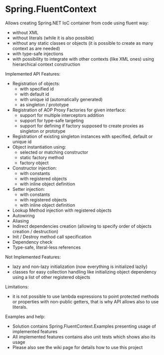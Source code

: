 Spring.FluentContext
===========

Allows creating Spring.NET IoC container from code using fluent way:
* without XML
* without literals (while it is also possible)
* without any static classes or objects (it is possible to create as many context as are needed)
* with type-safe injections
* with possibility to integrate with other contexts (like XML ones) using hierarchical context construction

Implemented API Features:
* Registration of objects:
	* with specified id
	* with default id
	* with unique id (automatically generated)
	* as singleton / prototype
* Registration of AOP Proxy Factories for given interface:
	* support for multiple interceptors addition
	* support for type-safe targeting
	* support for defining if factory supposed to create proxies as singleton or prototype
* Registration of existing singleton instances with specified, default or unique id
* Object instantiation using:
	* selected or matching constructor
	* static factory method
	* factory object
* Constructor injection:
	* with constants
	* with registered objects
	* with inline object definition	
* Setter injection:
	* with constants
	* with registered objects
	* with inline object definition
* Lookup Method injection with registered objects
* Autowiring
* Aliasing
* Indirect dependencies creation (allowing to specify order of objects creation / destruction)
* Init / Destroy method call specification 
* Dependency check
* Type-safe, literal-less references


Not Implemented Features:
* lazy and non-lazy initialization (now everything is initialized lazily)
* classes for easy collection handling like initializing object dependency using a list of other registered objects

Limitations:
* it is not possible to use lambda expressions to point protected methods or properties with non-public getters, that is why API allows also to use literals.

Examples and help:
* Solution contains Spring.FluentContext.Examples presenting usage of implemented features
* All implemented features contains also unit tests which shows also its usage
* Please also see the wiki page for details how to use this project